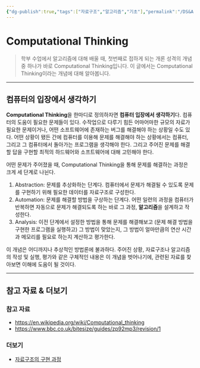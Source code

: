 ```yaml
---
{"dg-publish":true,"tags":["자료구조","알고리즘","기초"],"permalink":"/DS&Algorithm/Computational_Thinking/","dgPassFrontmatter":true,"created":"2024-04-02T16:42:42.068+09:00","updated":"2024-08-02T16:19:50.741+09:00"}
---
```



# Computational Thinking

> 학부 수업에서 알고리즘에 대해 배울 때, 첫번째로 접하게 되는 개론 성격의 개념 중 하나가 바로 Computational Thinking입니다. 이 글에서는 Computational Thinking이라는 개념에 대해 알아봅니다.

---

## 컴퓨터의 입장에서 생각하기

**Computational Thinking**을 한마디로 정의하자면 **컴퓨터 입장에서 생각하기**다. 컴퓨터의 도움이 필요한 문제들이 있다. 수작업으로 다루기 힘든 어마어마한 규모의 자료가 필요한 문제이거나, 어떤 소프트웨어에 존재하는 버그를 해결해야 하는 상황일 수도 있다. 어떤 상황이 됐든 간에 컴퓨터를 이용해 문제를 해결해야 하는 상황에서는 컴퓨터, 그리고 그 컴퓨터에서 돌아가는 프로그램을 생각해야 한다. 그리고 주어진 문제를 해결할 답을 구현할 최적의 하드웨어와 소프트웨어에 대해 고민해야 한다.

어떤 문제가 주어졌을 때, Computational Thinking을 통해 문제를 해결하는 과정은 크게 세 단계로 나뉜다.

1. Abstraction: 문제를 추상화하는 단계다. 컴퓨터에서 문제가 해결될 수 있도록 문제를 구현하기 위해 필요한 데이터를 자료구조로 구성한다.
2. Automation: 문제를 해결할 방법을 구상하는 단계다. 어떤 일련의 과정을 컴퓨터가 반복하면 자동으로 문제가 해결되도록 하는 바로 그 과정, **알고리즘**을 설계하고 작성한다.
3. Analysis: 이전 단계에서 설정한 방법을 통해 문제를 해결해보고 (문제 해결 방법을 구현한 프로그램을 실행하고) 그 방법이 맞았는지, 그 방법이 얼마만큼의 연산 시간과 메모리를 필요로 하는지 계산하고 평가한다.

이 개념은 어디까지나 추상적인 방법론에 불과하다. 주어진 상황, 자료구조나 알고리즘의 작성 및 실행, 평가와 같은 구체적인 내용은 이 개념을 벗어나기에, 관련된 자료를 찾아보면 이해에 도움이 될 것이다.

---

## 참고 자료 & 더보기

### 참고 자료
+ https://en.wikipedia.org/wiki/Computational_thinking
+ https://www.bbc.co.uk/bitesize/guides/zp92mp3/revision/1

### 더보기
+ [자료구조의 구현 과정](Data_Structure_Intro.md)